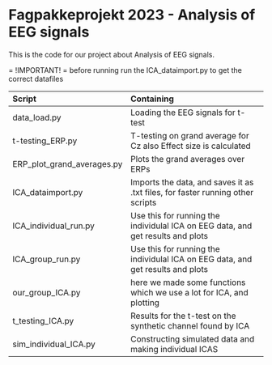 # Fagpakkeprojekt 2023 - Analysis of EEG signals

This is the code for our project about Analysis of EEG signals.


= !IMPORTANT! = 
before running run the ICA_dataimport.py to get the correct datafiles




| Script  | Containing  |
|:----------|:----------|
| data_load.py    |  Loading the EEG signals for t-test    |
| t-testing_ERP.py    |    T-testing on grand average for Cz also Effect size is calculated  |
| ERP_plot_grand_averages.py | Plots the grand averages over ERPs |
| ICA_dataimport.py    | Imports the data, and saves it as .txt files, for faster running other scripts    | 
| ICA_individual_run.py   |  Use this for running the individulal ICA on EEG data, and get results and plots  |
| ICA_group_run.py   | Use this for running the individulal ICA on EEG data, and get results and plots   |
| our_group_ICA.py   | here we made some functions which we use a lot for ICA, and plotting   |
| t_testing_ICA.py | Results for the t-test on the synthetic channel found by ICA |
| sim_individual_ICA.py | Constructing simulated data and making individual ICAS |


